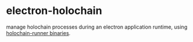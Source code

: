 # electron-holochain
manage holochain processes during an electron application runtime, using [holochain-runner binaries](https://github.com/Sprillow/holochain-runner).
